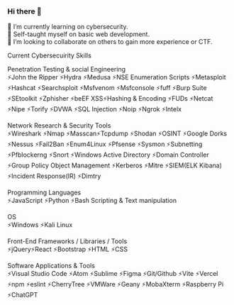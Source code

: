 ### Hi there 👋

👀 I’m currently learning on cybersecurity.<br/>
🌱 Self-taught myself on basic web development.<br/> 
💞️ I’m looking to collaborate on others to gain more experience or CTF. <br/>

Current Cybersecuirity Skills

Penetration Testing & social Engineering <br/>
⚡John the Ripper ⚡Hydra ⚡Medusa ⚡NSE Enumeration Scripts ⚡Metasploit ⚡Hashcat ⚡Searchsploit ⚡Msfvenom ⚡Msfconsole ⚡fuff ⚡Burp Suite ⚡SEtoolkit ⚡Zphisher ⚡beEF XSS⚡Hashing & Encoding ⚡FUDs ⚡Netcat ⚡Nipe ⚡Torify ⚡DVWA ⚡SQL Injection ⚡Noip ⚡Ngrok ⚡Intelx <br/>

Network Research & Security Tools <br/>
⚡Wireshark ⚡Nmap ⚡Masscan⚡Tcpdump ⚡Shodan ⚡OSINT ⚡Google Dorks ⚡Nessus ⚡Fail2Ban ⚡Enum4Linux ⚡Pfsense ⚡Sysmon ⚡Subnetting ⚡Pfblockerng ⚡Snort ⚡Windows Active Directory  ⚡Domain Controller  ⚡Group Policy Object Management ⚡Kerberos ⚡Mitre ⚡SIEM(ELK Kibana)  ⚡Incident Response(IR) ⚡Dimtry <br/>

Programming Languages <br/>
⚡JavaScript ⚡Python ⚡Bash Scripting & Text manipulation <br/>

OS <br/>
⚡Windows ⚡Kali Linux <br/>

Front-End Frameworks / Libraries / Tools <br/> 
⚡jQuery⚡React ⚡Bootstrap ⚡HTML ⚡CSS <br/>

Software Applications & Tools <br/>
⚡Visual Studio Code ⚡Atom ⚡Sublime ⚡Figma ⚡Git/Github ⚡Vite ⚡Vercel ⚡npm ⚡eslint ⚡CherryTree ⚡VMWare ⚡Geany ⚡MobaXterm ⚡Raspberry Pi ⚡ChatGPT <br/>


<!--
**AlexKongFY/AlexKongFY** is a ✨ _special_ ✨ repository because its `README.md` (this file) appears on your GitHub profile.

Here are some ideas to get you started:

- 🔭 I’m currently working on ...
- 🌱 I’m currently learning ...
- 👯 I’m looking to collaborate on ...
- 🤔 I’m looking for help with ...
- 💬 Ask me about ...
- 📫 How to reach me: ...
- 😄 Pronouns: ...
- ⚡ Fun fact: ...
-->
